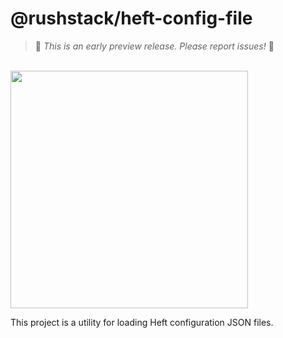 # @rushstack/heft-config-file

> 🚨 *This is an early preview release. Please report issues!* 🚨

<div>
  <br />
  <a href="https://rushstack.io/pages/heft/overview/">
    <img width="380" src="https://rushstack.io/images/heft-logo-horse.svg">
  </a>
  <p />
</div>

This project is a utility for loading Heft configuration JSON files.
